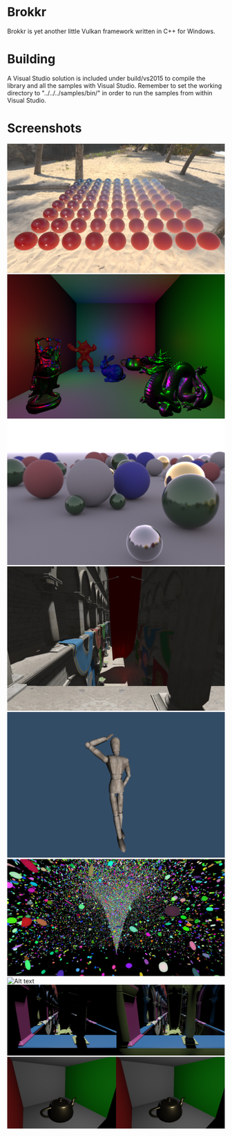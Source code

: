 # Brokkr
Brokkr is yet another little Vulkan framework written in C++ for Windows.

# Building
A Visual Studio solution is included under build/vs2015 to compile the library and all the samples with Visual Studio.
Remember to set the working directory to "../../../samples/bin/" in order to run the samples from within Visual Studio.

# Screenshots
![Alt text](samples/screenshots/pbr-renderer.png?raw=true "Physically based renderer")
![Alt text](samples/screenshots/deferred-shading.png?raw=true "Deferred shading")
![Alt text](samples/screenshots/path-tracing.png?raw=true "GPU Path tracing")
![Alt text](samples/screenshots/scene.png?raw=true "Scene rendering")
![Alt text](samples/screenshots/skinning.png?raw=true "Skinning animation")
![Alt text](samples/screenshots/particles.png?raw=true "Compute-based Particle system")
![Alt text](samples/screenshots/fluid-simulation.gif?raw=true "SPH Fluid simulation")
![Alt text](samples/screenshots/global-illumination.png?raw=true "Reflective shadow maps")
![Alt text](samples/screenshots/txaa.png?raw=true "Temporal anti-aliasing")
